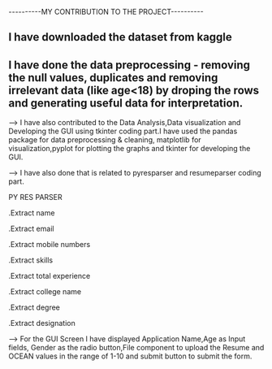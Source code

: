 ----------MY CONTRIBUTION TO THE PROJECT----------

## I have downloaded the dataset from kaggle
## I have done the data preprocessing - removing the null values, duplicates and removing irrelevant data (like age<18) by droping the rows and generating useful data for interpretation.
--> I have also contributed to the Data Analysis,Data visualization and Developing the GUI using tkinter coding part.I have used the pandas package for data preprocessing & cleaning, matplotlib for visualization,pyplot for plotting the graphs and tkinter for developing the GUI.

--> I have also done that is related to pyresparser and resumeparser coding part.

PY RES PARSER

.Extract name

.Extract email

.Extract mobile numbers

.Extract skills

.Extract total experience

.Extract college name

.Extract degree

.Extract designation

--> For the GUI Screen I have displayed Application Name,Age as Input fields, Gender as the radio button,File component to upload the Resume and OCEAN values in the range of 1-10 and submit button to submit the form.
